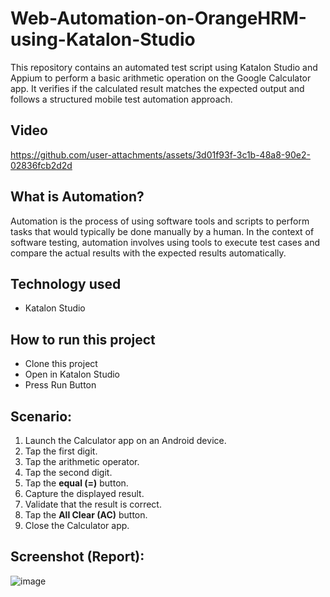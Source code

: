 #  Web-Automation-on-OrangeHRM-using-Katalon-Studio

This repository contains an automated test script using Katalon Studio and Appium to perform a basic arithmetic operation on the Google Calculator app. It verifies if the calculated result matches the expected output and follows a structured mobile test automation approach.

## Video 

https://github.com/user-attachments/assets/3d01f93f-3c1b-48a8-90e2-02836fcb2d2d

## What is Automation?

Automation is the process of using software tools and scripts to perform tasks that would typically be done manually by a human. In the context of software testing, automation involves using tools to execute test cases and compare the actual results with the expected results automatically.

## Technology used
- Katalon Studio

## How to run this project

- Clone this project
- Open in Katalon Studio
- Press Run Button

## Scenario:

1. Launch the Calculator app on an Android device.  
2. Tap the first digit.  
3. Tap the arithmetic operator.  
4. Tap the second digit.  
5. Tap the **equal (=)** button.  
6. Capture the displayed result.  
7. Validate that the result is correct.  
8. Tap the **All Clear (AC)** button.  
9. Close the Calculator app.

## Screenshot (Report):

![image](https://github.com/user-attachments/assets/5a3f4a6a-82fd-42e2-9be6-e31ad81b58df)
